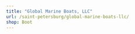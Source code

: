 ```yaml
---
title: "Global Marine Boats, LLC"
url: /saint-petersburg/global-marine-boats-llc/
shop: Boot
---
```

